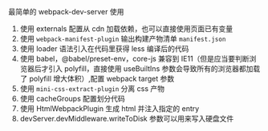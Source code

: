 最简单的 webpack-dev-server 使用

1. 使用 externals 配置从 cdn 加载依赖，也可以直接使用页面已有变量
2. 使用 `webpack-manifest-plugin` 输出构建产物清单 `manifest.json`
3. 使用 loader 语法引入在代码里获得 less 编译后的代码
4. 使用 babel，@babel/preset-env，core-js 兼容到 IE11（但是应当要判断浏览器后才引入 polyfill，直接使用 useBuiltIns 参数会导致所有的浏览器都加载了 polyfill 增大体积）,配置 webpack target 参数
5. 使用 `mini-css-extract-plugin` 分离 css 产物
6. 使用 cacheGroups 配置划分代码
7. 使用 HtmlWebpackPlugin 生成 html 并注入指定的 entry
8. devServer.devMiddleware.writeToDisk 参数可以用来写入硬盘文件

